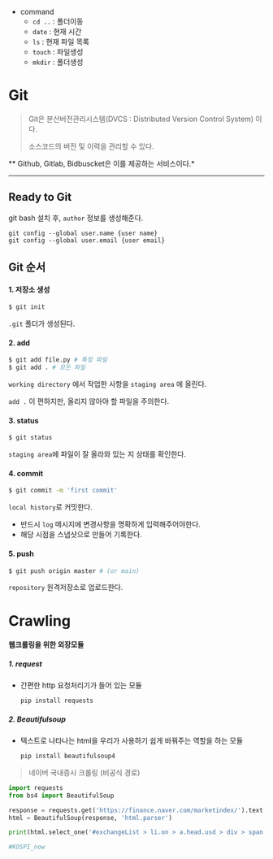 * command
  * `cd ..` : 폴더이동  
  * `date` : 현재 시간 
  * `ls` : 현재 파일 목록 
  * `touch` : 파일생성 
  * `mkdir` : 폴더생성



# Git

> Git은 분산버전관리시스템(DVCS : Distributed Version Control System) 이다.
>
> 소스코드의 버전 및 이력을 관리할 수 있다.



** Github, Gitlab, Bidbuscket은 이를 제공하는 서비스이다.*

---



## Ready to Git

git bash 설치 후, `author` 정보를 생성해준다.

````
git config --global user.name {user name}
git config --global user.email {user email}
````



## Git 순서

#### 1. 저장소 생성

```bash
$ git init 
```

`.git` 폴더가 생성된다.



#### 2. add

```bash
$ git add file.py # 특정 파일
$ git add . # 모든 파일
```

`working directory` 에서 작업한 사항을 `staging area` 에 올린다.

`add .` 이 편하지만, 올리지 않아야 할 파일을 주의한다.



#### 3. status

```bash
$ git status 
```

`staging area`에 파일이 잘 올라와 있는 지 상태를 확인한다.



#### 4. commit

```bash
$ git commit -m 'first commit' 
```

`local history`로 커밋한다.

* 반드시 `log` 메시지에 변경사항을 명확하게 입력해주어야한다.
* 해당 시점을 스냅샷으로 만들어 기록한다.



 #### 5. push

```bash
$ git push origin master # (or main)
```

`repository` 원격저장소로 업로드한다.





# Crawling

#### 웹크롤링을 위한 외장모듈

##### 1. request

- 간편한 http 요청처리기가 들어 있는 모듈

  ```python
  pip install requests
  ```

##### 2. Beautifulsoup

- 텍스트로 나타나는 html을 우리가 사용하기 쉽게 바꿔주는 역할을 하는 모듈

  ```python
  pip install beautifulsoup4
  ```



> 네이버 국내증시 크롤링 (비공식 경로)

```python
import requests
from bs4 import BeautifulSoup 

response = requests.get('https://finance.naver.com/marketindex/').text
html = BeautifulSoup(response, 'html.parser')

print(html.select_one('#exchangeList > li.on > a.head.usd > div > span.value').text)

#KOSPI_now
```









